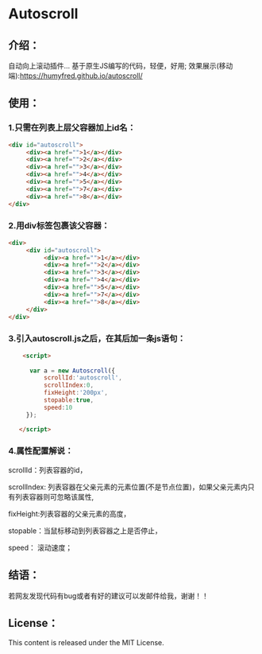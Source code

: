 # Autoscroll

## 介绍：
自动向上滚动插件...
基于原生JS编写的代码，轻便，好用;
效果展示(移动端):https://humyfred.github.io/autoscroll/

## 使用：

### 1.只需在列表上层父容器加上id名：
```html
<div id="autoscroll">
     <div><a href="">1</a></div>
     <div><a href="">2</a></div>
     <div><a href="">3</a></div>
     <div><a href="">4</a></div>
     <div><a href="">5</a></div>
     <div><a href="">7</a></div>
     <div><a href="">8</a></div>
</div>
```
### 2.用div标签包裹该父容器：
```html
<div>
     <div id="autoscroll">
          <div><a href="">1</a></div>
          <div><a href="">2</a></div>
          <div><a href="">3</a></div>
          <div><a href="">4</a></div>
          <div><a href="">5</a></div>
          <div><a href="">7</a></div>
          <div><a href="">8</a></div>
     </div>
</div>
```
### 3.引入autoscroll.js之后，在其后加一条js语句：
```html
    <script>
    
      var a = new Autoscroll({
          scrollId:'autoscroll',
          scrollIndex:0,
          fixHeight:'200px',
          stopable:true,
          speed:10
     });

   </script>
```   

### 4.属性配置解说：
scrollId：列表容器的id，

scrollIndex: 列表容器在父亲元素的元素位置(不是节点位置)，如果父亲元素内只有列表容器则可忽略该属性,

fixHeight:列表容器的父亲元素的高度，

stopable：当鼠标移动到列表容器之上是否停止，

speed：  滚动速度；

## 结语：
若网友发现代码有bug或者有好的建议可以发邮件给我，谢谢！！

## License：
This content is released under the MIT License.






